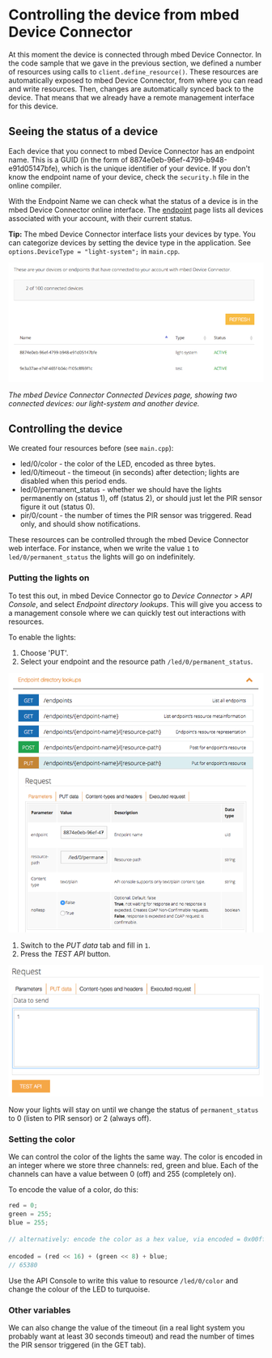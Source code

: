 # Controlling the device from mbed Device Connector

At this moment the device is connected through mbed Device Connector. In the code sample that we gave in the previous section, we defined a number of resources using calls to `client.define_resource()`. These resources are automatically exposed to mbed Device Connector, from where you can read and write resources. Then, changes are automatically synced back to the device. That means that we already have a remote management interface for this device.

## Seeing the status of a device

Each device that you connect to mbed Device Connector has an endpoint name. This is a GUID (in the form of 8874e0eb-96ef-4799-b948-e91d05147bfe), which is the unique identifier of your device. If you don't know the endpoint name of your device, check the ``security.h`` file in the online compiler.

With the Endpoint Name we can check what the status of a device is in the mbed Device Connector online interface. The [endpoint](https://connector.mbed.com/#endpoints) page lists all devices associated with your account, with their current status.

**Tip:** The mbed Device Connector interface lists your devices by type. You can categorize devices by setting the device type in the application. See `options.DeviceType = "light-system";` in ``main.cpp``.


![Two connected devices](assets/lights11.png)

*The mbed Device Connector Connected Devices page, showing two connected devices: our light-system and another device.*

## Controlling the device

We created four resources before (see ``main.cpp``):

* led/0/color - the color of the LED, encoded as three bytes.
* led/0/timeout - the timeout (in seconds) after detection; lights are disabled when this period ends.
* led/0/permanent_status - whether we should have the lights permanently on (status 1), off (status 2), or should just let the PIR sensor figure it out (status 0).
* pir/0/count - the number of times the PIR sensor was triggered. Read only, and should show notifications.

These resources can be controlled through the mbed Device Connector web interface. For instance, when we write the value `1` to `led/0/permanent_status` the lights will go on indefinitely.

### Putting the lights on

To test this out, in mbed Device Connector go to *Device Connector* > *API Console*, and select *Endpoint directory lookups*. This will give you access to a management console where we can quickly test out interactions with resources.

To enable the lights:

1. Choose 'PUT'.
1. Select your endpoint and the resource path `/led/0/permanent_status`.


![Preparing a PUT request to a resource in mbed Device Connector](assets/lights12.png)

1. Switch to the *PUT data* tab and fill in `1`.
1. Press the *TEST API* button.


![Setting PUT data for a request in mbed Device Connector](assets/lights13.png)

Now your lights will stay on until we change the status of `permanent_status` to 0 (listen to PIR sensor) or 2 (always off).

### Setting the color

We can control the color of the lights the same way. The color is encoded in an integer where we store three channels: red, green and blue. Each of the channels can have a value between 0 (off) and 255 (completely on).

To encode the value of a color, do this:

```js
red = 0;
green = 255;
blue = 255;

// alternatively: encode the color as a hex value, via encoded = 0x00ffff

encoded = (red << 16) + (green << 8) + blue;
// 65380
```

Use the API Console to write this value to resource `/led/0/color` and change the colour of the LED to turquoise.

### Other variables

We can also change the value of the timeout (in a real light system you probably want at least 30 seconds timeout) and read the number of times the PIR sensor triggered (in the GET tab).

